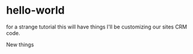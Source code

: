 # hello-world
for a strange tutorial
this will have things
I'll be customizing our sites CRM code.

New things
